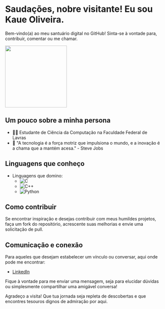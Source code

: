 # Saudações, nobre visitante! Eu sou Kaue Oliveira.

Bem-vindo(a) ao meu santuário digital no GitHub! Sinta-se à vontade para, contribuir, comentar ou me chamar.

<div style="display: flex; align-items: center;">
  <img src="https://octodex.github.com/images/octobiwan.jpg" width="200"/>
</div>

## Um pouco sobre a minha persona

- 👨‍💻 Estudante de Ciência da Computação na Faculdade Federal de Lavras
- 💬 "A tecnologia é a força motriz que impulsiona o mundo, e a inovação é a chama que a mantém acesa." - Steve Jobs

## Linguagens que conheço

- Linguagens que domino: 
  - ![C](https://img.shields.io/badge/-C-00599C?style=flat-square&logo=c&logoColor=white)
  - ![C++](https://img.shields.io/badge/-C++-00599C?style=flat-square&logo=c%2B%2B&logoColor=white)
  - ![Python](https://img.shields.io/badge/-Python-3776AB?style=flat-square&logo=python&logoColor=white)

## Como contribuir

Se encontrar inspiração e desejas contribuir com meus humildes projetos, faça um fork do repositório, acrescente suas melhorias e envie uma solicitação de pull.

## Comunicação e conexão

Para aqueles que desejam estabelecer um vínculo ou conversar, aqui onde pode me encontrar:

- [LinkedIn](https://www.linkedin.com/in/kau%C3%AA-oliveira-577441258/)

Fique à vontade para me enviar uma mensagem, seja para elucidar dúvidas ou simplesmente compartilhar uma amigável conversa!

Agradeço a visita! Que tua jornada seja repleta de descobertas e que encontres tesouros dignos de admiração por aqui.
